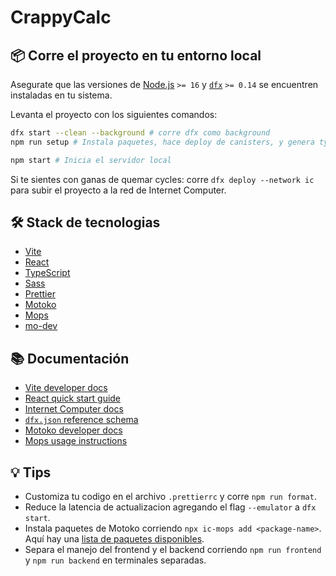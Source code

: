 # CrappyCalc

## 📦 Corre el proyecto en tu entorno local

Asegurate que las versiones de [Node.js](https://nodejs.org/en/) `>= 16` y [`dfx`](https://internetcomputer.org/docs/current/developer-docs/build/install-upgrade-remove) `>= 0.14` se encuentren instaladas en tu sistema.

Levanta el proyecto con los siguientes comandos:

```sh
dfx start --clean --background # corre dfx como background
npm run setup # Instala paquetes, hace deploy de canisters, y genera type bindings

npm start # Inicia el servidor local
```

Si te sientes con ganas de quemar cycles: corre `dfx deploy --network ic` para subir el proyecto a la red de Internet Computer.

## 🛠️ Stack de tecnologias

- [Vite](https://vitejs.dev/)
- [React](https://reactjs.org/)
- [TypeScript](https://www.typescriptlang.org/)
- [Sass](https://sass-lang.com/)
- [Prettier](https://prettier.io/)
- [Motoko](https://github.com/dfinity/motoko#readme)
- [Mops](https://mops.one)
- [mo-dev](https://github.com/dfinity/motoko-dev-server#readme)

## 📚 Documentación

- [Vite developer docs](https://vitejs.dev/guide/)
- [React quick start guide](https://react.dev/learn)
- [Internet Computer docs](https://internetcomputer.org/docs/current/developer-docs/ic-overview)
- [`dfx.json` reference schema](https://internetcomputer.org/docs/current/references/dfx-json-reference/)
- [Motoko developer docs](https://internetcomputer.org/docs/current/developer-docs/build/cdks/motoko-dfinity/motoko/)
- [Mops usage instructions](https://j4mwm-bqaaa-aaaam-qajbq-cai.ic0.app/#/docs/install)

## 💡 Tips

- Customiza tu codigo en el archivo `.prettierrc` y corre `npm run format`.
- Reduce la latencia de actualizacion agregando el flag `--emulator` a `dfx start`.
- Instala paquetes de Motoko corriendo `npx ic-mops add <package-name>`. Aquí hay una [lista de paquetes disponibles](https://mops.one/).
- Separa el manejo del frontend y el backend corriendo `npm run frontend` y `npm run backend` en terminales separadas.